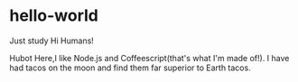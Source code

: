 # hello-world
Just study
Hi Humans!

Hubot Here,I like Node.js and Coffeescript(that's what I'm made of!).
I have had tacos on the moon and find them far superior to Earth tacos.
